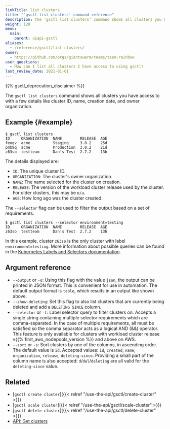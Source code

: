 ```yaml
---
linkTitle: list clusters
title: "'gsctl list clusters' command reference"
description: The 'gsctl list clusters' command shows all clusters you have access to with a few details like cluster ID, name, creation date, and owner organization.
weight: 120
menu:
  main:
    parent: uiapi-gsctl
aliases:
  - /reference/gsctl/list-clusters/
owner:
  - https://github.com/orgs/giantswarm/teams/team-rainbow
user_questions:
  - How can I list all clusters I have access to using gsctl?
last_review_date: 2021-01-01
---
```


{{% gsctl_deprecation_disclaimer %}}

The `gsctl list clusters` command shows all clusters you have access to with a few details like cluster ID, name, creation date, and owner organization.

## Example {#example}

```nohighlight
$ gsctl list clusters
ID     ORGANIZATION  NAME        RELEASE  AGE
feogv  acme          Staging     3.0.2    25d
pmb9q  acme          Production  3.0.2    21d
z63so  testteam      Dan's Test  2.7.2    13h
```

The details displayed are:

- `ID`: The unique cluster ID.
- `ORGANIZATION`: The cluster's owner organization.
- `NAME`: The name selected for the cluster on creation.
- `RELEASE`: The version of the workload cluster release used by the cluster. For older clusters, this may be `n/a`.
- `AGE`: How long ago was the cluster created.

The `--selector` flag can be used to filter the output based on a set of requirements.

```nohighlight
$ gsctl list clusters --selector environment=testing
ID     ORGANIZATION  NAME        RELEASE  AGE
z63so  testteam      Dan's Test  2.7.2    13h
```

In this example, cluster `z63so` is the only cluster with label `environment=testing`.
More information about possible queries can be found in the [Kubernetes Labels and Selectors documentation](https://kubernetes.io/docs/concepts/overview/working-with-objects/labels/).

## Argument reference

- `--output` or `-o`: Using this flag with the value `json`, the output can be printed in JSON format. This is convenient for use in automation. The default output format is `table`, which results in an output like shown above.
- `--show-deleting`: Set this flag to also list clusters that are currently being deleted and add a `DELETING SINCE` column.
- `--selector` or `-l`: Label selector query to filter clusters on.
Accepts a single string containing multiple selector requirements which are comma-separated.
In the case of multiple requirements, all must be satisfied so the comma separator acts as a logical AND (&&) operator.
This feature is only available for clusters with workload cluster release v{{% first_aws_nodepools_version %}} and above on AWS.
- `--sort` or `-s`: Sort clusters by one of the columns, in ascending order. The default value is `id`.
Accepted values: `id`, `created`, `name`, `organization`, `release`, `deleting-since`.
Providing a small part of the column name is also accepted: `d`/`del`/`deleting` are all valid for the `deleting-since` value.

## Related

- [`gsctl create cluster`]({{< relref "/use-the-api/gsctl/create-cluster" >}})
- [`gsctl scale cluster`]({{< relref "/use-the-api/gsctl/scale-cluster" >}})
- [`gsctl delete cluster`]({{< relref "/use-the-api/gsctl/delete-cluster" >}})
- [API: Get clusters](/api/#operation/getClusters)

